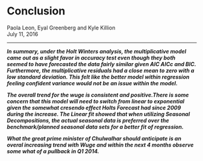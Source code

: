 # Conclusion
Paola Leon, Eyal Greenberg and Kyle Killion  
July 11, 2016  
<hr>

___In summary, under the Holt Winters analysis, the multiplicative model came out as a slight favor in accuracy test even though they both seemed to have forecasted the data fairly similar given AIC AICc and BIC. Furthermore, the multiplicative residuals had a close mean to zero with a low standard deviation. This felt like the better model within regression feeling confident variance would not be an issue within the model.___

___The overall trend for the wuge is consistent and positive.There is some concern that this model will need to switch from linear to exponential given the somewhat cresendo effect Holts Forecast had since 2009 during the increase. The Linear fit showed that when utilizing Seasonal Decompositions, the actual seasonal data is preferred over the benchmark/planned seasonal data sets for a better fit of regression.___

___What the great prime minister of Chulwalhar should anticipate is an overal increasing trend with Wuge and within the next 4 months observe some what of a pullback in Q1 2014.___

